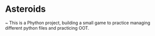 # Asteroids

~ This is a Phython project, building a small game to practice managing different python files
and practicing OOT.

